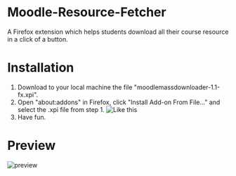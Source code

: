 # Moodle-Resource-Fetcher
A Firefox extension which helps students download all their course resource in a click of a button.

# Installation
  1. Download to your local machine the file "moodlemassdownloader-1.1-fx.xpi".
  2. Open "about:addons" in Firefox, click "Install Add-on From File..." and select the .xpi file from step 1.
     ![Like this](https://raw.githubusercontent.com/norbit8/Moodle-Resource-Fetcher/master/imgs/explain.png)
  3. Have fun.

# Preview
![preview](https://raw.githubusercontent.com/norbit8/Moodle-Resource-Fetcher/master/imgs/preview.png)
